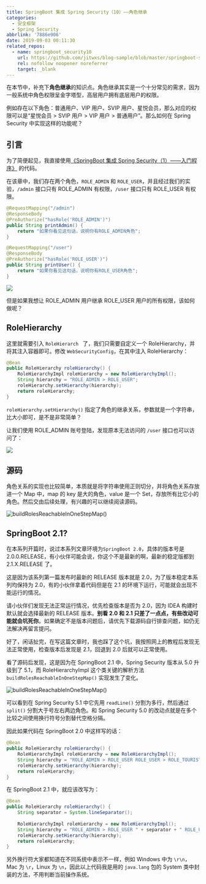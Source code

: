 ```yaml
---
title: SpringBoot 集成 Spring Security（10）——角色继承
categories:
  - 安全框架
  - Spring Security
abbrlink: '7886e906'
date: 2019-09-03 00:11:30
related_repos:
  - name: springboot_security10
    url: https://github.com/jitwxs/blog-sample/blob/master/springboot-security/springboot_security10
    rel: nofollow noopener noreferrer
    target: _blank
---
```


在本节中，补充下**角色继承**的知识点。角色继承其实是一个十分常见的需求，因为一般系统中角色权限呈金字塔型，高层用户拥有底层用户的权限。

例如存在以下角色：普通用户、VIP 用户、SVIP 用户、星悦会员，那么对应的权限可以是“星悦会员 > SVIP 用户 > VIP 用户 > 普通用户”。那么如何在 Spring Security 中实现这样的功能呢？

## 引言

为了简便起见，我直接使用[《SpringBoot 集成 Spring Security（1）——入门程序》](/5f5715e6.html) 的代码。

在该章中，我们存在两个角色，`ROLE_ADMIN` 和 `ROLE_USER`，并且经过我们的实验，`/admin` 接口只有 ROLE_ADMIN 有权限，`/user` 接口只有 ROLE_USER 有权限。

```java
@RequestMapping("/admin")
@ResponseBody
@PreAuthorize("hasRole('ROLE_ADMIN')")
public String printAdmin() {
    return "如果你看见这句话，说明你有ROLE_ADMIN角色";
}

@RequestMapping("/user")
@ResponseBody
@PreAuthorize("hasRole('ROLE_USER')")
public String printUser() {
    return "如果你看见这句话，说明你有ROLE_USER角色";
}
```

![](https://cdn.jsdelivr.net/gh/jitwxs/cdn/blog/posts/201803/20180330153402126.png)

但是如果我想让 ROLE_ADMIN 用户继承 ROLE_USER 用户的所有权限，该如何做呢？

## RoleHierarchy 

这里就需要引入 `RoleHierarch ` 了，我们只需要自定义一个 RoleHierarchy，并将其注入容器即可。修改 `WebSecurityConfig`，在其中注入 RoleHierarchy：

```java
@Bean
public RoleHierarchy roleHierarchy() {
    RoleHierarchyImpl roleHierarchy = new RoleHierarchyImpl();
    String hierarchy = "ROLE_ADMIN > ROLE_USER";
    roleHierarchy.setHierarchy(hierarchy);
    return roleHierarchy;
}
```

`roleHierarchy.setHierarchy()` 指定了角色的继承关系，参数就是一个字符串，比大小即可，是不是非常简单？

让我们使用 ROLE_ADMIN 账号登陆，发现原本无法访问的 `/user` 接口也可以访问了：

![](https://cdn.jsdelivr.net/gh/jitwxs/cdn/blog/posts/201909/20190902233036282.png)

## 源码

角色关系的实现也比较简单，本质就是将字符串使用正则切分，并将角色关系存放进一个 Map 中，map 的 key 是大的角色，value 是一个 Set，存放所有比它小的角色。然后交由后续处理，有兴趣的可以继续阅读源码。

![buildRolesReachableInOneStepMap()]()

## SpringBoot 2.1?

在本系列开篇时，说过本系列文章环境为`SpringBoot 2.0`，具体的版本号是 2.0.0.RELEASE，有小伙伴可能会说，你这个不是最新的啊，最新的稳定版都到 2.1.X.RELEASE 了。

这是因为该系列第一篇发布时最新的 RELEASE  版本就是 2.0，为了版本稳定本系列均保持为 2.0，有的小伙伴拿着代码但是在 2.1 的环境下运行，可能就会出现不能运行的情况。

请小伙伴们发现无法正常运行情况，优先检查版本是否为 2.0，因为 IDEA 构建时默认就会选择最新的 RELEASE  版本。**别看 2.0 和 2.1 只差了一点点，有些改动可能就会坑死你**。如果确定不是版本问题后，请优先下载源码自行排查问题，如仍无法解决再留言提问。

好了，闲话扯完，在写这篇文章时，我也踩了这个坑，我按照网上的教程后发现无法正常使用，检查版本后发现是 2.1，回退到 2.0 后就可以正常使用。

看了源码后发现，这是因为在 SpringBoot 2.1 中，Spring Security 版本从 5.0 升级到了 5.1，而 RoleHierarchyImpl 这个类关键的解析方法 `buildRolesReachableInOneStepMap()` 实现发生了变化。

![buildRolesReachableInOneStepMap()]()

可以看到在 Spring Security 5.1 中它先用 `readLine()` 分割为多行，然后通过 `split()` 分割大于号左右两边角色。和 Spring Security 5.0 的改动点就是在多个比较之间使用换行符号分割替代空格分隔。

因此如果代码在 SpringBoot 2.0 中这样写的话：

```java
@Bean
public RoleHierarchy roleHierarchy() {
    RoleHierarchyImpl roleHierarchy = new RoleHierarchyImpl();
    String hierarchy = "ROLE_ADMIN > ROLE_USER ROLE_USER > ROLE_TOURISTS";
    roleHierarchy.setHierarchy(hierarchy);
    return roleHierarchy;
}
```

在 SpringBoot 2.1 中，就应该改写为：

```java
@Bean
public RoleHierarchy roleHierarchy() {
    String separator = System.lineSeparator();
    
    RoleHierarchyImpl roleHierarchy = new RoleHierarchyImpl();
    String hierarchy = "ROLE_ADMIN > ROLE_USER " + separator + " ROLE_USER > ROLE_TOURISTS";
    roleHierarchy.setHierarchy(hierarchy);
    return roleHierarchy;
}
```

另外换行符大家都知道在不同系统中表示不一样，例如 Windows 中为 `\r\n`，Mac 为 `\r`，Linux 为 `\n`，因此以上代码我是用的 `java.lang` 包的 System 类中封装的方法，不用判断当前操作系统。
